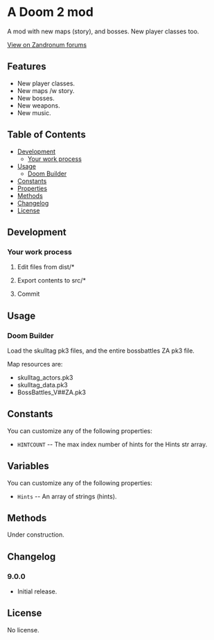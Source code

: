 # A Doom 2 mod

A mod with new maps (story), and bosses.  New player classes too.

[View on Zandronum forums](http://zandronum.com/forum/showthread.php?tid=205)

## Features

* New player classes.
* New maps /w story.
* New bosses.
* New weapons.
* New music.

## Table of Contents

- <a href="#usage">Development</a>
    - <a href="#yourwork">Your work process</a>
- <a href="#usage">Usage</a>
    - <a href="#doombuilder">Doom Builder</a>
- <a href="#constants">Constants</a>
- <a href="#properties">Properties</a>
- <a href="#methods">Methods</a>
- <a href="#changelog">Changelog</a>
- <a href="#license">License</a>

## Development

### Your work process

1. Edit files from dist/*

2. Export contents to src/*

3. Commit

## Usage

### Doom Builder

Load the skulltag pk3 files, and the entire bossbattles ZA pk3 file.

Map resources are:
- skulltag_actors.pk3
- skulltag_data.pk3
- BossBattles_V##ZA.pk3

## Constants

You can customize any of the following properties:

- `HINTCOUNT` -- The max index number of hints for the Hints str array.

## Variables

You can customize any of the following properties:

- `Hints` -- An array of strings (hints).

## Methods

Under construction.

## Changelog

### 9.0.0

 - Initial release.

## License

No license.